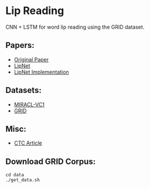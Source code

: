 # Lip Reading
CNN + LSTM for word lip reading using the GRID dataset.

## Papers: ##
* [Original Paper](http://cs231n.stanford.edu/reports/2017/pdfs/227.pdf)
* [LipNet](https://arxiv.org/pdf/1611.01599.pdf)
* [LipNet Implementation](https://github.com/rizkiarm/LipNet)

## Datasets: ##
* [MIRACL-VC1](https://sites.google.com/site/achrafbenhamadou/-datasets/miracl-vc1)
* [GRID](http://spandh.dcs.shef.ac.uk/gridcorpus/)

## Misc: ##
* [CTC Article](https://gab41.lab41.org/speech-recognition-you-down-with-ctc-8d3b558943f0)

## Download GRID Corpus: ##
```
cd data
./get_data.sh
```
